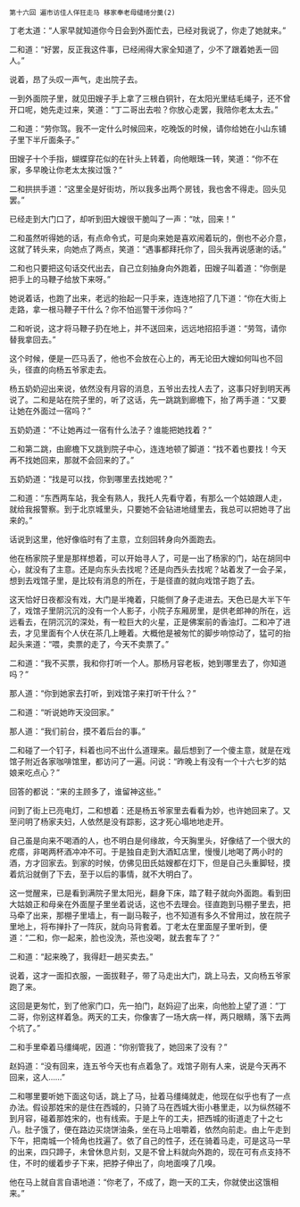     第十六回 遍市访佳人佯狂走马 移家奉老母缱绻分羹(2) 

   丁老太道：“人家早就知道你今日会到外面忙去，已经对我说了，你走了她就来。”

   二和道：“好罢，反正我这件事，已经闹得大家全知道了，少不了跟着她丢一回人。”

   说着，昂了头叹一声气，走出院子去。

   一到外面院子里，就见田嫂子手上拿了三根白铜针，在太阳光里结毛绳子，还不曾开口呢，她先走过来，笑道：“丁二哥出去啦？你放心走罢，我陪你老太太去。”

   二和道：“劳你驾。我不一定什么时候回来，吃晚饭的时候，请你给她在小山东铺子里下半斤面条子。”

   田嫂子十个手指，蝴蝶穿花似的在针头上转着，向他眼珠一转，笑道：“你不在家，多早晚让你老太太挨过饿？”

   二和拱拱手道：“这里全是好街坊，所以我多出两个房钱，我也舍不得走。回头见罢。”

   已经走到大门口了，却听到田大嫂很干脆叫了一声：“呔，回来！”

   二和虽然听得她的话，有点命令式，可是向来她是喜欢闹着玩的，倒也不必介意，这就了转头来，向她点了两点，笑道：“遇事都拜托你了，回头我再说感谢的话。”

   二和也只要把这句话交代出去，自己立刻抽身向外跑着，田嫂子叫着道：“你倒是把手上的马鞭子给放下来呀。”

   她说着话，也跑了出来，老远的抬起一只手来，连连地招了几下道：“你在大街上走路，拿一根马鞭子干什么？你不怕巡警干涉你吗？”

   二和听说，这才将马鞭子扔在地上，并不送回来，远远地招招手道：“劳驾，请你替我拿回去。”

   这个时候，便是一匹马丢了，他也不会放在心上的，再无论田大嫂如何叫也不回头，径直的向杨五爷家走去。

   杨五奶奶迎出来说，依然没有月容的消息，五爷出去找人去了，这事只好到明天再说了。二和是站在院子里的，听了这话，先一跳跳到廊檐下，抬了两手道：“又要让她在外面过一宿吗？”

   五奶奶道：“不让她再过一宿有什么法子？谁能把她找着？”

   二和第二跳，由廊檐下又跳到院子中心，连连地顿了脚道：“找不着也要找！今天再不找她回来，那就不会回来的了。”

   五奶奶道：“找是可以找，你到哪里去找她呢？”

   二和道：“东西两车站，我全有熟人，我托人先看守着，有那么一个姑娘跟人走，就给我报警察。到于北京城里头，只要她不会钻进地缝里去，我总可以把她寻了出来的。”

   话说到这里，他好像临时有了主意，立刻回转身向外面跑去。

   他在杨家院子里是那样想着，可以开始寻人了，可是一出了杨家的门，站在胡同中心，就没有了主意。还是向东头去找呢？还是向西头去找呢？站着发了一会子呆，想到去戏馆子里，是比较有消息的所在，于是径直的就向戏馆子跑了去。

   这天恰好日夜都没有戏，大门是半掩着，只能侧了身子走进去。天色已是大半下午了，戏馆子里阴沉沉的没有一个人影子，小院子东厢房里，是供老郎神的所在，远远看去，在阴沉沉的深处，有一粒巨大的火星，正是佛案前的香油灯。二和冲了进去，才见里面有个人伏在茶几上睡着。大概他是被匆忙的脚步响惊动了，猛可的抬起头来道：“喂，卖票的走了，今天不卖票了。”

   二和道：“我不买票，我和你打听一个人。那杨月容老板，她到哪里去了，你知道吗？”

   那人道：“你到她家去打听，到戏馆子来打听干什么？”

   二和道：“听说她昨天没回家。”

   那人道：“我们前台，摸不着后台的事。”

   二和碰了一个钉子，料着也问不出什么道理来。最后想到了一个傻主意，就是在戏馆子附近各家咖啡馆里，都访问了一遍。问说：“昨晚上有没有一个十六七岁的姑娘来吃点心？”

   回答的都说：“来的主顾多了，谁留神这些。”

   问到了街上已亮电灯，二和想着：还是杨五爷家里去看看为妙，也许她回来了。又至问明了杨家夫妇，人依然是没有踪影，这才死心塌地地走开。

   自己虽是向来不喝酒的人，也不明白是何缘故，今天胸里头，好像结了一个很大的疙瘩，非喝两杯酒冲冲不可。于是独自走到大酒缸店里，慢慢儿地喝了两小时的酒，方才回家去。到家的时候，仿佛见田氏姑嫂都在灯下，但是自己头重脚轻，摸着炕沿就倒了下去，至于以后的事情，就不大明白了。

   这一觉醒来，已是看到满院子里太阳光，翻身下床，踏了鞋子就向外面跑。看到田大姑娘正和母亲在外面屋子里坐着说话，这也不去理会。径直跑到马棚子里去，把马牵了出来，那棚子里墙上，有一副马鞍子，也不知道有多久不曾用过，放在院子里地上，将布掸扑了一阵灰，就向马背套着。丁老太在里面屋子里听到，便道：“二和，你一起来，脸也没洗，茶也没喝，就去套车了？”

   二和道：“起来晚了，我得赶一趟买卖去。”

   说着，这才一面扣衣服，一面拔鞋子，带了马走出大门，跳上马去，又向杨五爷家跑了来。

   这回是更匆忙，到了他家门口，先一拍门，赵妈迎了出来，向他脸上望了道：“丁二哥，你别这样着急。两天的工夫，你像害了一场大病一样，两只眼睛，落下去两个坑了。”

   二和手里牵着马缰绳呢，因道：“你别管我了，她回来了没有？”

   赵妈道：“没有回来，连五爷今天也有点着急了。戏馆子刚有人来，说是今天再不回来，这人……”

   二和哪里要听她下面这句话，跳上了马，扯着马缰绳就走，他现在似乎也有了一点办法。假设那姓宋的是住在西城的，只骑了马在西城大街小巷里走，以为纵然碰不到月容，碰着那姓宋的，也有线索。于是上午的工夫，把西城的街道走了十之七八。肚子饿了，便在路边买烧饼油条，坐在马上咀嚼着，依然向前走。由上午走到下午，把南城一个犄角也找遍了。依了自己的性子，还在骑着马走，可是这马一早的出来，四只蹄子，未曾休息片刻，又是不曾上料就向外跑的，现在可有点支持不住，不时的缓着步子下来，把脖子伸出了，向地面嗅了几嗅。

   他在马上就自言自语地道：“你老了，不成了，跑一天的工夫，你就使出这饿相来。”

